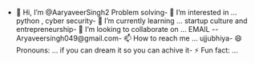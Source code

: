 - 👋 Hi, I’m @AaryaveerSingh2
Problem solving- 👀 I’m interested in ...
python , cyber security- 🌱 I’m currently learning ...
startup culture and entrepreneurship- 💞️ I’m looking to collaborate on ...
EMAIL -- Aryaveersingh049@gmail.com- 📫 How to reach me ...
ujjubhiya- 😄 Pronouns: ...
if you can dream it so you can achive it- ⚡ Fun fact: ...

<!---
AaryaveerSingh2/AaryaveerSingh2 is a ✨ special ✨ repository because its `README.md` (this file) appears on your GitHub profile.
You can click the Preview link to take a look at your changes.
--->

